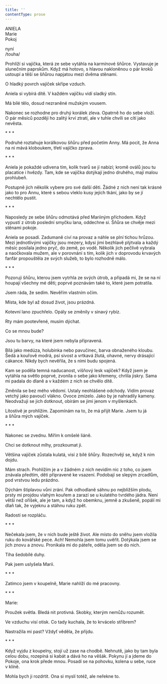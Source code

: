 ```yaml
---
title: ''
contentType: prose
---
```


ANIELA  
Marie  
Pokoj

nyní  
/touha/

  

Prohlíží si vajíčka, která ze sebe vytáhla na karmínové šňůrce. Vystavuje je slunečním paprskům. Když má hotovo, s hlavou nakloněnou o pár kroků ustoupí a těší se šňůrou napjatou mezi dvěma stěnami.

O hladký povrch vajíček skřípe vzduch.

Aniela si vybírá dítě. V každém vajíčku vidí sladký stín.

Má bílé tělo, dosud nezraněné mužským vousem.

Nakonec se rozhodne pro druhý korálek zleva. Opatrně ho do sebe vloží. O pár měsíců později ho zalitý krví ztratí, ale v tuhle chvíli se cítí jako nevěsta.

\* \* \*

  

Podruhé roztahuje korálkovou šňůru před početím Anny. Má pocit, že Anna na ni mává kloboukem, třetí vajíčko zprava.

\* \* \*

  

Aniela je pokaždé udivena tím, kolik tvarů se jí nabízí; kromě oválů jsou tu placatice i hvězdy. Tam, kde se vajíčka dotýkají jedno druhého, mají malou prohlubeň.

Postupně jich několik vybere pro své další děti. Žádné z nich není tak krásné jako to pro Annu, které s sebou vleklo kusy jejích tkání, jako by se jí nechtělo pustit.

\* \* \*

  

Naposledy ze sebe šňůru odmotává před Mariiným příchodem. Když vypustí z útrob poslední smyčku lana, oddechne si. Šňůra se chvěje mezi stěnami pokoje.

Aniela se posadí. Zadumaně civí na provaz a náhle se plní tichou hrůzou. Mezi jednotlivými vajíčky jsou mezery, kdysi jimi bezhlavě plýtvala a každý měsíc posílala jedno pryč, do země, po vodě. Několik jich pečlivě vybrala a naočkovala mužem, ale v porovnání s tím, kolik jich v doprovodu krvavých fanfár propouštěla ze svých služeb, to bylo rozhodně málo.

\* \* \*

  

Pozoruji šňůru, kterou jsem vytrhla ze svých útrob, a připadá mi, že se na ní houpají všechny mé děti; poprvé poznávám také to, které jsem potratila.

Jsem ráda, že sedím. Nevěřím vlastním očím.

Místa, kde byl až dosud život, jsou prázdná.

Kotevní lano zpuchřelo. Opály se změnily v sinavý rybíz.

Rty mám pootevřené, musím dýchat.

Co se mnou bude?

Jsou tu barvy, na které jsem nebyla připravená.

Bílá jako medúza, holubinka nebo pavučinec, barva obnaženého kloubu. Šedá a kouřově modrá, psí sivost a vrtkavá žlutá, ohavné, nervy drásající cákance. Nikdy bych nevěřila, že s nimi budu spojená.

Kam se poděla temná naducanost, višňový lesk vajíček? Když jsem je vytáhla na světlo poprvé, zvonila o sebe jako křemeny, chrli­la jiskry. Sama mi padala do dlaně a v každém z nich se chvělo dítě.

Změnila se bez mého vědomí. Ustaly neohlášené odchody. Vidím provaz vetchý jako pavoučí vlákno. Ovoce zmizelo. Jako by je nahradily kameny. Neodvažuji se jich dotknout, obírám se jimi jenom v myšlenkách.

Lítostivě je prohlížím. Zapomínám na to, že má přijít Marie. Jsem tu já a šňůra mých vajíček.

\* \* \*

  

Nakonec se zvednu. Mířím k omšelé liáně.

Chci se dotknout mlhy, prozkoumat ji.

Většina vajíček zůstala kulatá, visí z bílé šňůry. Rozechvějí se, když k nim dojdu.

Mám strach. Prohlížím je a v žádném z nich nevidím nic z toho, co jsem znávala předtím, děti připravené ke vsazení. Podobají se slepým zrcadlům, pod vrstvou ledu prázdno.

Dýchám štiplavou vůni zrání. Pak odhodlaně sáhnu po nejbližším plodu, prsty mi projdou vlahým kouřem a zarazí se u kulatého tvrdého jádra. Není větší než oříšek, ale je tam, a když ho obemknu, jemně a zkušeně, popálí mi dlaň tak, že vyjeknu a stáhnu ruku zpět.

Radostí se rozpláču.

\* \* \*

  

Nečekala jsem, že v nich bude ještě život. Ale místo do sněhu jsem vložila ruku do kovářské pece. Ach! Nemohla jsem tomu uvěřit. Dotýkala jsem se jich znovu a znovu. Pronikala mi do páteře, oděla jsem se do nich.

Tíha šedobílé duhy.

Pak jsem uslyšela Marii.

\* \* \*

  

Zatímco jsem v koupelně, Marie nahlíží do mé pracovny.

\* \* \*

  

Marie:

Proužek světla. Bledá nit protivná. Skobky, kterým nemůžu rozumět.

Ve vzduchu visí otisk. Co tady kuchala, že to krvácelo stříbrem?

Nastražila mi past? Vždyť věděla, že přijdu.

\* \* \*

  

Když vyjdu z koupelny, stojí už zase na chodbě. Nehnutě, jako by tam byla celou dobu, rozepíná si kabát a dává ho na věšák. Pokynu jí a jdeme do Pokoje, ona krok přede mnou. Posadí se na pohovku, kolena u sebe, ruce v klíně.

Mohla bych ji rozdrtit. Ona si myslí totéž, ale neřekne to.
